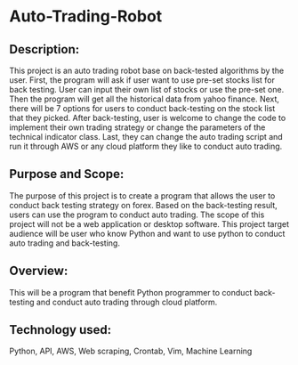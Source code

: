 # Auto-Trading-Robot

## Description:
This project is an auto trading robot base on back-tested algorithms by the user. First, the program will ask if user want to use pre-set stocks list for back testing. User can input their own list of stocks or use the pre-set one. Then the program will get all the historical data from yahoo finance. Next, there will be 7 options for users to conduct back-testing on the stock list that they picked. After back-testing, user is welcome to change the code to implement their own trading strategy or change the parameters of the technical indicator class. Last, they can change the auto trading script and run it through AWS or any cloud platform they like to conduct auto trading.
<br/>

## Purpose and Scope:
The purpose of this project is to create a program that allows the user to conduct back testing strategy on forex. Based on the back-testing result, users can use the program to conduct auto trading. The scope of this project will not be a web application or desktop software. This project target audience will be user who know Python and want to use python to conduct auto trading and back-testing.
<br/>

## Overview:
This will be a program that benefit Python programmer to conduct back-testing and conduct auto trading through cloud platform.
<br/>

## Technology used:
Python, API, AWS, Web scraping, Crontab, Vim, Machine Learning
